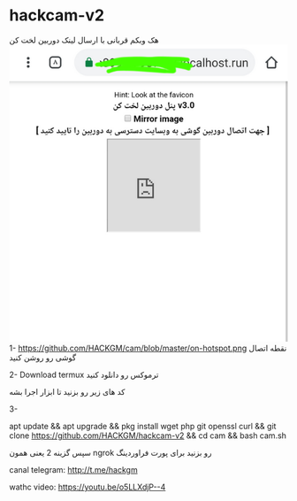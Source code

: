 # hackcam-v2
هک وبکم قربانی با ارسال لینک دوربین لخت کن 
<img src="https://github.com/HACKGM/hackcam-v2/blob/master/Campic.png">
1- https://github.com/HACKGM/cam/blob/master/on-hotspot.png نقطه اتصال گوشی رو روشن کنید

2- Download termux ترموکس رو دانلود کنید

کد های زیر رو بزنید تا ابزار اجرا بشه

3-

apt update && apt upgrade && pkg install wget php git openssl curl && git clone https://github.com/HACKGM/hackcam-v2 && cd cam && bash cam.sh


سپس گزینه 2 یعنی همون
 ngrok
رو بزنید برای پورت فراوردینگ

canal telegram: http://t.me/hackgm

wathc video:
https://youtu.be/o5LLXdjP--4
